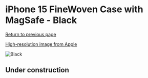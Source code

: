 # iPhone 15 FineWoven Case with MagSafe - Black

[Return to previous page](/iphone_15)

[High-resolution image from Apple](https://store.storeimages.cdn-apple.com/8756/as-images.apple.com/is/MT4H3?wid=4500&hei=4500&fmt=png)

<div style="width: 500px"><img src="/everyphone/MT4H3.png" alt="Black"></div>

## Under construction
